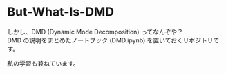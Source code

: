 # But-What-Is-DMD

しかし、DMD (Dynamic Mode Decomposition) ってなんぞや？  
DMD の説明をまとめたノートブック (DMD.ipynb) を置いておくリポジトリです。  

私の学習も兼ねています。  

